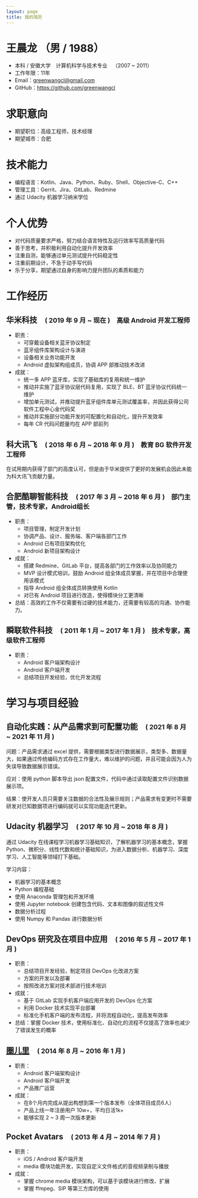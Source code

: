 ```yaml
---
layout: page
title: 我的简历
---
```


# 王晨龙 （男 / 1988）

- 本科 / 安徽大学&emsp;计算机科学与技术专业&emsp;（2007 ~ 2011）
- 工作年限：11年
- Email：greenwangcl@gmail.com
- GitHub：https://github.com/greenwangcl

# 求职意向

- 期望职位：高级工程师，技术经理
- 期望城市：合肥

# 技术能力

- 编程语言：Kotlin、Java、Python、Ruby、Shell、Objective-C、C++
- 管理工具：Gerrit、Jira、GitLab、Redmine
- 通过 Udacity 机器学习纳米学位

# 个人优势

- 对代码质量要求严格，努力结合语言特性及运行效率写高质量代码
- 善于思考，并积极利用自动化提升开发效率
- 注重自测，能够通过单元测试提升代码稳定性
- 注重前期设计，不急于动手写代码
- 乐于分享，期望通过自身的影响力提升团队的素质和能力

# 工作经历

## 华米科技&emsp;<small>( 2019 年 9 月 ~ 现在 )&emsp;高级 Android 开发工程师</small>

- 职责：
    - 可穿戴设备相关蓝牙协议制定
    - 蓝牙组件库架构设计与演进
    - 设备相关业务功能开发
    - Android 虚拟架构组成员，协调 APP 部推动技术改进
- 成就：
    - 统一多 APP 蓝牙库，实现了基础库的复用和统一维护
    - 推动并实施了蓝牙协议层代码复用，实现了 BLE、BT 蓝牙协议代码统一维护
    - 增加单元测试，并推动提升蓝牙组件库单元测试覆盖率，并因此获得公司软件工程中心金代码奖
    - 推动并实施部分功能开发的可配置化和自动化，提升开发效率
    - 每年 CR 代码问题量均在 APP 部前列

## 科大讯飞&emsp;<small>( 2018 年 6 月 ~ 2018 年 9 月 )&emsp;教育 BG 软件开发工程师</small>

在试用期内获得了部门的高度认可，但是由于华米提供了更好的发展机会因此未能为科大讯飞贡献力量。

## 合肥酷聊智能科技&emsp;<small>( 2017 年 3 月 ~ 2018 年 6 月 )&emsp;部门主管，技术专家，Android组长</small>

- 职责：
    - 项目管理，制定开发计划
    - 协调产品、设计、服务端、客户端各部门工作
    - Android 已有项目架构优化
    - Android 新项目架构设计
- 成就：
    - 搭建 Redmine、GitLab 平台，提高各部门的工作效率以及协同能力
    - MVP 设计模式培训，鼓励 Android 组全体成员掌握，并在项目中合理使用该模式
    - 指导 Android 组全体成员转换使用 Kotlin
    - 对已有 Android 项目进行改造，使得模块分工更清晰
- 总结：高效的工作不仅需要有过硬的技术能力，还需要有较高的沟通、协作能力。

## 瞬联软件科技&emsp;<small>( 2011 年 1 月 ~ 2017 年 1 月 )&emsp;技术专家，高级软件工程师</small>

- 职责：
    - Android 客户端架构设计
    - Android 客户端开发
    - 总结项目开发经验，优化开发流程

# 学习与项目经验

## 自动化实践：从产品需求到可配置功能&emsp;<small>( 2021 年 8 月 ~ 2021 年 11 月 )</small>

问题：产品需求通过 excel 提供，需要根据类型进行数据展示，类型多、数据量大，如果通过传统编码方式存在工作量大，难以维护的问题，并且可能会因为人为失误导致数据展示错误。

应对：使用 python 脚本导出 json 配置文件，代码中通过读取配置文件识别数据展示项。

结果：使开发人员只需要关注数据的合法性及展示规则；产品需求有变更时不需要研发对已知数据项进行编码就可以实现功能迭代更新。

## Udacity 机器学习&emsp;<small>( 2017 年 10 月 ~ 2018 年 8 月 )</small>

通过 Udacity 在线课程学习机器学习基础知识，了解机器学习的基本概念，掌握 Python、微积分、线性代数和统计基础知识，为进入数据分析、机器学习、深度学习、人工智能等领域打下基础。

学习内容：

- 机器学习的基本概念
- Python 编程基础
- 使用 Anaconda 管理包和开发环境
- 使用 Jupyter notebook 创建包含代码、文本和图像的叙述性文件
- 数据分析过程
- 使用 Numpy 和 Pandas 进行数据分析

## DevOps 研究及在项目中应用&emsp;<small>( 2016 年 5 月 ~ 2017 年 1 月 )</small>

- 职责：
    - 总结项目开发经验，制定项目 DevOps 化改进方案
    - 方案的开发以及部署
    - 按照改进方案对技术部进行技术培训
- 成就：
    - 基于 GitLab 实现手机客户端应用开发的 DevOps 化方案
    - 利用 Docker 技术实现平台部署
    - 标准化手机客户端的发布流程，并将流程自动化，提高发布效率
- 总结：掌握 Docker 技术，使用标准化、自动化的流程不仅提高了效率也减少了错误发生的概率

## [圈儿里](http://www.intracircle.cn/)&emsp;<small>( 2014 年 8 月 ~ 2016 年 1 月 )</small>

- 职责：
    - Android 客户端架构设计
    - Android 客户端开发
    - 产品推广运营
- 成就：
    - 在8个月内完成从提出构想到第一个版本发布（全体项目成员6人）
    - 产品上线一年注册用户 10w+，平均日活1k+
    - 能够实现 2 ~ 3 周一次版本更新

## Pocket Avatars&emsp;<small>( 2013 年 4 月 ~ 2014 年 7 月 )</small>

- 职责：
    - iOS / Android 客户端开发
    - media 模块功能开发，实现自定义文件格式的音视频录制与播放
- 成就：
    - 掌握 chrome media 模块架构，可以基于该模块进行修改、扩展
    - 掌握 ffmpeg、SIP 等第三方库的使用

